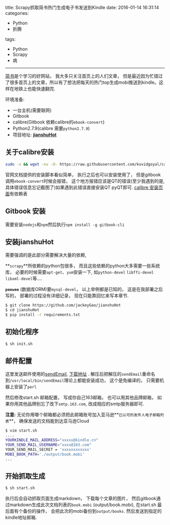 title: Scrapy抓取简书热门生成电子书发送到Kindle 
date: 2016-01-14 16:31:14
categories: 
- Python
- 折腾

tags:
- Python
- Scrapy
- 病
---

[简书](http://www.jianshu.com)是个学习的好网站， 我大多只关注首页上的人们文章， 但是最近因为忙错过了很多首页上的文章，所以有了想法把每天的热门top生成mobi推送到kindle。这样在地铁上也能快速翻完. 

环境准备:

- 一台主机(需要联网)
- Gitbook
- calibre(Gitbook 依赖calibre的`ebook-convert`)
- Python2.7.9(calibre 需要`python2.7.9`)
- 项目地址:  **[jianshuHot](https://github.com/jackeyGao/jianshuHot)**

## 关于calibre安装
```bash
sudo -v && wget -nv -O- https://raw.githubusercontent.com/kovidgoyal/calibre/master/setup/linux-installer.py | sudo python -c "import sys; main=lambda:sys.stderr.write('Download failed\n'); exec(sys.stdin.read()); main()"
```

官网文档提供的安装脚本看似简单， 执行之后也可以安装使用了， 但是gitbook调用`ebook-convert`时候会报错， 这个地方报错应该是QT的错误(至少我遇到的是, 具体错误信息忘记截图了)如果遇到此错误直接安装QT pyQT即可. [calibre 安装页面](http://calibre-ebook.com/download_linux)有依赖表

## Gitbook 安装

需要安装`nodejs`和`npm`然后执行`npm install -g gitbook-cli`

## 安装jianshuHot

需要强调的是此部分需要解决大量的依赖,

**`scrapy`**所依赖的python包很多， 而且这些依赖的python大多需要一些系统库， 必要的时候需要`apt-get`、`yum`安装一下, 如`python-devel` `libffi-devel` `libxml-devel`等....

**`peewee`** (数据库ORM)要`mysql-devel`， 以上举例都是已知的， 这是在我部署之后写的， 部署的过程没有详细记录， 现在只能靠回忆来写本章节.

```bash
$ git clone https://github.com/jackeyGao/jianshuHot
$ cd jianshuHot
$ pip install -r requirements.txt
```

## 初始化程序

```bash
$ sh init.sh
```

## 邮件配置

这里发送邮件使用的[sendEmail](http://caspian.dotconf.net/menu/Software/SendEmail/), [下载地址](http://caspian.dotconf.net/menu/Software/SendEmail/) . 解压后把解压的`sendEmail`重命名到`/usr/local/bin/sendEmail`理论上都能安装成功， 这个是免编译的， 只需要机器上安装了`perl`

然后修改start.sh 邮箱配置， 写成你自己163邮箱， 也可以用其他品牌邮箱， 如果你用其他品牌别忘了改下`smtp.163.com`, 改成相应的smtp服务器即可.

**注意:** 无论你用哪个邮箱都必须把此邮箱账号加入亚马逊**`已认可的发件人电子邮箱列表`**， 确保发送的文档能到达亚马逊Cloud

```bash
$ vim start.sh
....
YOURKINDLE_MAIL_ADDRESS="xxxxx@kindle.cn"
YOUR_SEND_MAIL_USERNAME="xxxx@163.com"
YOUR_SEND_MAIL_SECRET = 'xxxxxxxxxxxx'
MOBI_BOOK_PATH='./output/book.mobi'
...
```

## 开始抓取生成

```bash
$ sh start.sh
```

执行后会自动抓取页面生成markdown， 下载每个文章的图片， 然后gitbook通过markdown生成此次文档列表的`book.mobi` (output/book.mobi), 在start.sh 最后面有个备份的操作， 会把此次的mobi备份到`output/books`. 然后发送到指定的kindle地址邮箱.

